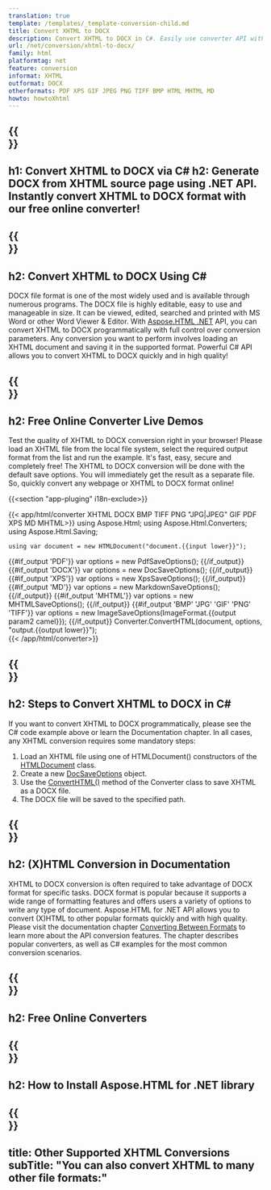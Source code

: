 ```yaml
---
translation: true
template: /templates/_template-conversion-child.md
title: Convert XHTML to DOCX
description: Convert XHTML to DOCX in C#. Easily use converter API within ASP.NET or any .NET application. Try online XHTML to DOCX Converter for free!
url: /net/conversion/xhtml-to-docx/
family: html
platformtag: net
feature: conversion
informat: XHTML
outformat: DOCX
otherformats: PDF XPS GIF JPEG PNG TIFF BMP HTML MHTML MD
howto: howtoXhtml
---
```


{{<section banner>}}
---
h1: Convert XHTML to DOCX via C#
h2: Generate DOCX from XHTML source page using .NET API. Instantly convert XHTML to DOCX format with our free online converter!
---

{{<section overview>}}
---
h2: Convert XHTML to DOCX Using C#
---

DOCX file format is one of the most widely used and is available through numerous programs. The DOCX file is highly editable, easy to use and manageable in size. It can be viewed, edited, searched and printed with MS Word or other Word Viewer & Editor. With [Aspose.HTML .NET](https://products.aspose.com/html/net/) API, you can convert XHTML to DOCX programmatically with full control over conversion parameters. Any conversion you want to perform involves loading an XHTML document and saving it in the supported format. Powerful C# API allows you to convert XHTML to DOCX quickly and in high quality!

{{<section demos>}}
---
h2: Free Online Converter Live Demos
---

Test the quality of XHTML to DOCX conversion right in your browser! Please load an XHTML file from the local file system, select the required output format from the list and run the example. It's fast, easy, secure and completely free! The XHTML to DOCX conversion will be done with the default save options. You will immediately get the result as a separate file. So, quickly convert any webpage or XHTML to DOCX format online!

{{<section "app-pluging" i18n-exclude>}}

{{< app/html/converter XHTML DOCX BMP TIFF PNG "JPG|JPEG" GIF PDF XPS MD MHTML>}}
using Aspose.Html;
using Aspose.Html.Converters;
using Aspose.Html.Saving;

    using var document = new HTMLDocument("document.{{input lower}}");
{{#if_output 'PDF'}}
    var options = new PdfSaveOptions();
{{/if_output}}
{{#if_output 'DOCX'}}
    var options = new DocSaveOptions();
{{/if_output}}
{{#if_output 'XPS'}}
    var options = new XpsSaveOptions();
{{/if_output}}
{{#if_output 'MD'}}
    var options = new MarkdownSaveOptions();
{{/if_output}}
{{#if_output 'MHTML'}}
    var options = new MHTMLSaveOptions();
{{/if_output}}
{{#if_output 'BMP' 'JPG' 'GIF' 'PNG' 'TIFF'}}
    var options = new ImageSaveOptions(ImageFormat.{{output param2 camel}});
{{/if_output}}
    Converter.ConvertHTML(document, options, "output.{{output lower}}");   
{{< /app/html/converter>}} 


{{<section steps>}}
---
h2: Steps to Convert XHTML to DOCX in C#
---

If you want to convert XHTML to DOCX programmatically, please see the C# code example above or learn the Documentation chapter. In all cases, any XHTML conversion requires some mandatory steps:

1.  Load an XHTML file using one of HTMLDocument() constructors of the [HTMLDocument](https://reference.aspose.com/html/net/aspose.html/htmldocument) class.
1.  Create a new [DocSaveOptions](https://reference.aspose.com/html/net/aspose.html.saving/docsaveoptions) object.
1.  Use the [ConvertHTML()](https://reference.aspose.com/html/net/aspose.html.converters/converter/converthtml/) method of the Converter class to save XHTML as a DOCX file.
1.  The DOCX file will be saved to the specified path.


{{<section documentation>}}
---
h2: (X)HTML Conversion in Documentation
---

XHTML to DOCX conversion is often required to take advantage of DOCX format for specific tasks. DOCX format is popular because it supports a wide range of formatting features and offers users a variety of options to write any type of document. Aspose.HTML for .NET API allows you to convert (X)HTML to other popular formats quickly and with high quality. Please visit the documentation chapter <a href="https://docs.aspose.com/html/net/converting-between-formats/" target="_blank">Converting Between Formats</a> to learn more about the API conversion features. The chapter describes popular converters, as well as C# examples for the most common conversion scenarios.

{{<section online-converters>}}
---
h2: Free Online Converters
---

{{<section get-started>}}
---
h2: How to Install Aspose.HTML for .NET library
---

{{<section other-conversions>}}
---
title: Other Supported XHTML Conversions
subTitle: "You can also convert XHTML to many other file formats:"
---